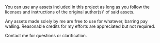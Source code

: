 You can use any assets included in this project as long as you follow the licenses and instructions of the original author(s)' of said assets.

Any assets made solely by me are free to use for whatever, barring pay walling. Reasonable credits for my efforts are appreciated but not required.

Contact me for questions or clarification.